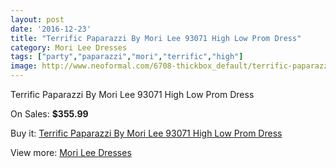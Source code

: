 ```yaml
---
layout: post
date: '2016-12-23'
title: "Terrific Paparazzi By Mori Lee 93071 High Low Prom Dress"
category: Mori Lee Dresses
tags: ["party","paparazzi","mori","terrific","high"]
image: http://www.neoformal.com/6708-thickbox_default/terrific-paparazzi-by-mori-lee-93071-high-low-prom-dress.jpg
---
```

Terrific Paparazzi By Mori Lee 93071 High Low Prom Dress

On Sales: **$355.99**
<a href="https://www.neoformal.com/en/mori-lee-dresses/2425-terrific-paparazzi-by-mori-lee-93071-high-low-prom-dress.html"><amp-img layout="responsive" width="600" height="600" src="//www.neoformal.com/6708-thickbox_default/terrific-paparazzi-by-mori-lee-93071-high-low-prom-dress.jpg" alt="Terrific Paparazzi By Mori Lee 93071 High Low Prom Dress 0" /></a>
<a href="https://www.neoformal.com/en/mori-lee-dresses/2425-terrific-paparazzi-by-mori-lee-93071-high-low-prom-dress.html"><amp-img layout="responsive" width="600" height="600" src="//www.neoformal.com/6709-thickbox_default/terrific-paparazzi-by-mori-lee-93071-high-low-prom-dress.jpg" alt="Terrific Paparazzi By Mori Lee 93071 High Low Prom Dress 1" /></a>
<a href="https://www.neoformal.com/en/mori-lee-dresses/2425-terrific-paparazzi-by-mori-lee-93071-high-low-prom-dress.html"><amp-img layout="responsive" width="600" height="600" src="//www.neoformal.com/6710-thickbox_default/terrific-paparazzi-by-mori-lee-93071-high-low-prom-dress.jpg" alt="Terrific Paparazzi By Mori Lee 93071 High Low Prom Dress 2" /></a>
<a href="https://www.neoformal.com/en/mori-lee-dresses/2425-terrific-paparazzi-by-mori-lee-93071-high-low-prom-dress.html"><amp-img layout="responsive" width="600" height="600" src="//www.neoformal.com/6711-thickbox_default/terrific-paparazzi-by-mori-lee-93071-high-low-prom-dress.jpg" alt="Terrific Paparazzi By Mori Lee 93071 High Low Prom Dress 3" /></a>

Buy it: [Terrific Paparazzi By Mori Lee 93071 High Low Prom Dress](https://www.neoformal.com/en/mori-lee-dresses/2425-terrific-paparazzi-by-mori-lee-93071-high-low-prom-dress.html "Terrific Paparazzi By Mori Lee 93071 High Low Prom Dress")

View more: [Mori Lee Dresses](https://www.neoformal.com/en/22-mori-lee-dresses "Mori Lee Dresses")